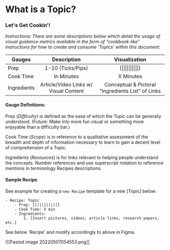 # What is a Topic?

### **Let's Get Cookin'!**
*Instructions: There are some descriptions below which detail the usage of visual guidance metrics available in the form of "cookbook-like" instructions for how to create and consume 'Topics' within this document:*

|  Gauges      |     Description    | Visualization |
| --------     | :-----------: |  :----------:  |
|Prep    | 1-10 (Ticks/Pips) |  [&#124;&#124;&#124;&#124;&#124;&#124;&#124;&#124;&#124;&#124;]  | 
|Cook Time          | In Minutes | X Minutes |
|Ingredients     | Article/Video Links w/ Visual Content | Conceptual & Pictoral "Ingredients List" of Links|

#### **Gauge Definitions:**

Prep (*Difficulty*) is defined as the ease of which the Topic can be generally understood. (Future: Make into more fun visual or something more enjoyable than a difficulty bar.)

Cook Time (*Scope*) is in reference to a qualitative assessment of the breadth and depth of information necessary to learn to gain a decent level of comprehension of a Topic.

Ingredients (*Resources*) is for links relevant to helping people understand the concepts. Number references and use superscript notation to reference mentions in terminology Recipes descriptions.


#### Sample Recipe
See example for creating a `new Recipe` template for a new [Topic] below:
```
- Recipe: Topic
	- Prep: [||||||||||]
	- Cook Time: X min
	- Ingredients: 
		1. [Insert pictures, videos, article links, research papers, etc.]
```

See below 'Recipe' and modify accordingly to above in Figma.

![[Pasted image 20220507054553.png]]
